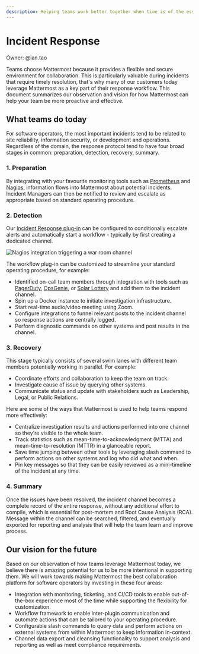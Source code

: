 ```yaml
---
description: Helping teams work better together when time is of the essence.
---
```


# Incident Response

Owner: @ian.tao

Teams choose Mattermost because it provides a flexible and secure environment for collaboration. This is particularly valuable during incidents that require timely resolution, that's why many of our customers today leverage Mattermost as a key part of their response workflow. This document summarizes our observation and vision for how Mattermost can help your team be more proactive and effective.

## What teams do today

For software operators, the most important incidents tend to be related to site reliability, information security, or development and operations. Regardless of the domain, the response protocol tend to have four broad stages in common: preparation, detection, recovery, summary.

### 1. Preparation

By integrating with your favourite monitoring tools such as [Prometheus](https://prometheus.io/) and [Nagios](https://www.nagios.org/), information flows into Mattermost about potential incidents. Incident Managers can then be notified to review and escalate as appropriate based on standard operating procedure.

### 2. Detection

Our [Incident Response plug-in](https://mattermost.gitbook.io/incident-response-plugin/) can be configured to conditionally escalate alerts and automatically start a workflow - typically by first creating a dedicated channel.

![Nagios integration triggering a war room channel](../../../../.gitbook/assets/incident-response-app-intro-image.png)

The workflow plug-in can be customized to streamline your standard operating procedure, for example:

* Identified on-call team members through integration with tools such as [PagerDuty](https://www.pagerduty.com/), [OpsGenie](https://www.atlassian.com/software/opsgenie), or [Solar Lottery](https://github.com/mattermost/mattermost-plugin-solar-lottery) and add them to the incident channel.
* Spin up a Docker instance to initiate investigation infrastructure.
* Start real-time audio/video meeting using Zoom.
* Configure integrations to funnel relevant posts to the incident channel so response actions are centrally logged.
* Perform diagnostic commands on other systems and post results in the channel.

### 3. Recovery

This stage typically consists of several swim lanes with different team members potentially working in parallel. For example:

* Coordinate efforts and collaboration to keep the team on track.
* Investigate cause of issue by querying other systems.
* Communicate status and update with stakeholders such as Leadership, Legal, or Public Relations.

Here are some of the ways that Mattermost is used to help teams respond more effectively:

* Centralize investigation results and actions performed into one channel so they're visible to the whole team.
* Track statistics such as mean-time-to-acknowledgment \(MTTA\) and mean-time-to-resolution \(MTTR\) in a glanceable report.
* Save time jumping between other tools by leveraging slash command to perform actions on other systems and log who did what and when.
* Pin key messages so that they can be easily reviewed as a mini-timeline of the incident at any time.

### 4. Summary

Once the issues have been resolved, the incident channel becomes a complete record of the entire response, without any additional effort to compile, which is essential for post-mortem and Root Cause Analysis \(RCA\). Message within the channel can be searched, filtered, and eventually exported for reporting and analysis that will help the team learn and improve process.

## Our vision for the future

Based on our observation of how teams leverage Mattermost today, we believe there is amazing potential for us to be more intentional in supporting them. We will work towards making Mattermost the best collaboration platform for software operators by investing in these four areas:

* Integration with monitoring, ticketing, and CI/CD tools to enable out-of-the-box experience most of the time while supporting the flexibility for customization.
* Workflow framework to enable inter-plugin communication and automate actions that can be tailored to your operating procedure.
* Configurable slash commands to query data and perform actions on external systems from within Mattermost to keep information in-context.
* Channel data export and cleansing functionality to support analysis and reporting as well as meet compliance requirements.
